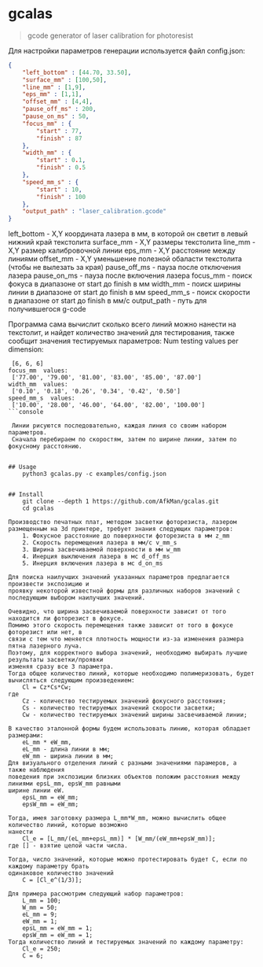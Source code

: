 # gcalas
> gcode generator of laser calibration for photoresist

Для настройки параметров генерации используется файл config.json:

```json
{
    "left_bottom" : [44.70, 33.50],
    "surface_mm" : [100,50],
    "line_mm" : [1,9],
    "eps_mm" : [1,1],
    "offset_mm" : [4,4],
    "pause_off_ms" : 200,
    "pause_on_ms" : 50,
    "focus_mm" : {
        "start" : 77,
        "finish" : 87
    },
    "width_mm" : {
        "start" : 0.1,
        "finish" : 0.5
    },
    "speed_mm_s" : {
        "start" : 10,
        "finish" : 100
    },
    "output_path" : "laser_calibration.gcode"
}

```
left_bottom - X,Y координата лазера в мм, в которой он светит в левый нижний край текстолита
surface_mm - X,Y размеры текстолита
line_mm - X,Y размер калибровочной линии
eps_mm - X,Y расстояние между линиями
offset_mm - X,Y уменьшение полезной обаласти текстолита (чтобы не вылезать за края)
pause_off_ms - пауза после отключения лазера
pause_on_ms - пауза после включения лазера
focus_mm - поиск фокуса в диапазоне от start до finish в мм
width_mm - поиск ширины линии в диапазоне от start до finish в мм
speed_mm_s - поиск скорости в диапазоне от start до finish в мм/с
output_path - путь для получившегося g-code

Программа сама вычислит сколько всего линий можно нанести на текстолит, и найдет
количество значений для тестирования, также сообщит значения тестируемых параметров:
Num testing values per dimension:
```console
 [6, 6, 6]
focus_mm  values:
 ['77.00', '79.00', '81.00', '83.00', '85.00', '87.00']
width_mm  values:
 ['0.10', '0.18', '0.26', '0.34', '0.42', '0.50']
speed_mm_s  values:
 ['10.00', '28.00', '46.00', '64.00', '82.00', '100.00']
```console

 Линии рисуются последовательно, каждая линия со своим набором параметров.
 Сначала перебираем по скоростям, затем по ширине линии, затем по фокусному расстоянию.
 

## Usage
    python3 gcalas.py -c examples/config.json


## Install
    git clone --depth 1 https://github.com/AfkMan/gcalas.git
    cd gcalas

Производство печатных плат, методом засветки фоторезиста, лазером
размещенным на 3d принтере, требует знания следующих параметров:
    1. Фокусное расстояние до поверхности фоторезиста в мм z_mm
    2. Cкорость перемещения лазера в мм/с v_mm_s
    3. Ширина засвечиваемой поверхности в мм w_mm
    4. Инерция выключения лазера в мс d_off_ms
    5. Инерция включения лазера в мс d_on_ms

Для поиска наилучших значений указанных параметров предлагается произвести экспозицию и
проявку некоторой известной формы для различных наборов значений с последующим выбором наилучших значений.

Очевидно, что ширина засвечиваемой поверхности зависит от того находится ли фоторезист в фокусе.
Помимо этого скорость перемещения также зависит от того в фокусе фоторезист или нет, в
связи с тем что меняется плотность мощности из-за изменения размера пятна лазерного луча.
Поэтому, для корректного выбора значений, необходимо выбирать лучшие результаты засветки/проявки
изменяя сразу все 3 параметра.
Тогда общее количество линий, которые необходимо полимеризовать, будет вычисляться следующим произведением:
    Cl = Cz*Cs*Cw;
где
    Cz - количество тестируемых значений фокусного расстояния;
    Cs - количество тестируемых значений скорости засветки;
    Cw - количество тестируемых значений ширины засвечиваемой линии;

В качество эталонной формы будем использовать линию, которая обладает размерами:
    eL_mm * eW_mm,  
    eL_mm - длина линии в мм;
    eW_mm - ширина линии в мм;
Для визуального отделения линий с разными значениями парамеров, а также наблюдения
поведения при экспозиции близких объектов положим расстояния между линиями epsL_mm, epsW_mm равными
ширине линии eW.
    epsL_mm = eW_mm;
    epsW_mm = eW_mm;

Тогда, имея заготовку размера L_mm*W_mm, можно вычислить общее количество линий, которые возможно
нанести
    Cl_e = [L_mm/(eL_mm+epsL_mm)] * [W_mm/(eW_mm+epsW_mm)];
где [] - взятие целой части числа.

Тогда, число значений, которые можно протестировать будет C, если по каждому параметру брать
одинаковое количество значений 
    C = [Cl_e^(1/3)];

Для примера рассмотрим следующий набор параметров:
    L_mm = 100;
    W_mm = 50;
    eL_mm = 9;
    eW_mm = 1;
    epsL_mm = eW_mm = 1;
    epsW_mm = eW_mm = 1;
Тогда количество линий и тестируемых значений по каждому параметру:
    Cl_e = 250;
    C = 6;















